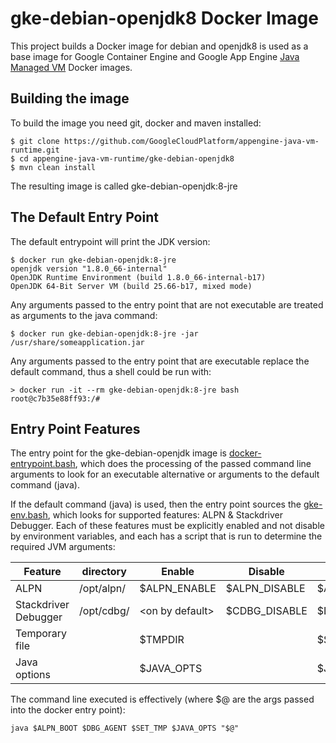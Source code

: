 # gke-debian-openjdk8 Docker Image

This project builds a Docker image for debian and openjdk8 is used as a base image for Google Container Engine and 
Google App Engine [Java Managed VM](https://cloud.google.com/appengine/docs/managed-vms/) Docker images.

## Building the image
To build the image you need git, docker and maven installed:
```
$ git clone https://github.com/GoogleCloudPlatform/appengine-java-vm-runtime.git
$ cd appengine-java-vm-runtime/gke-debian-openjdk8
$ mvn clean install
```
The resulting image is called gke-debian-openjdk:8-jre 

## The Default Entry Point
The default entrypoint will print the JDK version:
```
$ docker run gke-debian-openjdk:8-jre
openjdk version "1.8.0_66-internal"
OpenJDK Runtime Environment (build 1.8.0_66-internal-b17)
OpenJDK 64-Bit Server VM (build 25.66-b17, mixed mode)
```

Any arguments passed to the entry point that are not executable are treated as arguments to the java command:
```
$ docker run gke-debian-openjdk:8-jre -jar /usr/share/someapplication.jar
```

Any arguments passed to the entry point that are executable replace the default command, thus a shell could
be run with:
```
> docker run -it --rm gke-debian-openjdk:8-jre bash
root@c7b35e88ff93:/# 
```

## Entry Point Features
The entry point for the gke-debian-openjdk image is [docker-entrypoint.bash](https://github.com/GoogleCloudPlatform/appengine-java-vm-runtime/blob/master/gke-debian-openjdk/src/main/docker/docker-entrypoint.bash), which does the processing of the passed command line arguments to look for an executable alternative or arguments to the default command (java).

If the default command (java) is used, then the entry point sources the [gke-env.bash](https://github.com/GoogleCloudPlatform/appengine-java-vm-runtime/blob/master/gke-debian-openjdk/src/main/docker/gke-env.bash), which looks for supported features: ALPN & Stackdriver Debugger.  Each of these features must be explicitly enabled and not disable by environment variables, and each has a script that is run to determine the required JVM arguments:

| Feature              | directory    | Enable            | Disable        | JVM args      |
|----------------------|--------------|-------------------|----------------|---------------|
| ALPN                 | /opt/alpn/   | $ALPN_ENABLE      | $ALPN_DISABLE  | $ALPN_BOOT    |
| Stackdriver Debugger | /opt/cdbg/   | \<on by default\> | $CDBG_DISABLE  | $DBG_AGENT    |
| Temporary file       |              | $TMPDIR           |                | $SET_TMP      |
| Java options         |              | $JAVA_OPTS        |                | $JAVA_OPTS    |

The command line executed is effectively (where $@ are the args passed into the 
docker entry point):
```
java $ALPN_BOOT $DBG_AGENT $SET_TMP $JAVA_OPTS "$@"
```





